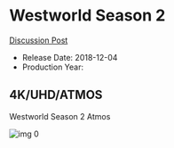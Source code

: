 # Westworld Season 2

[Discussion Post](https://www.avsforum.com/threads/bass-eq-for-filtered-movies.2995212/post-57466772)

* Release Date: 2018-12-04
* Production Year: 

## 4K/UHD/ATMOS
Westworld Season 2 Atmos

![img 0](https://i.imgur.com/1qjTVFJ.jpg)

